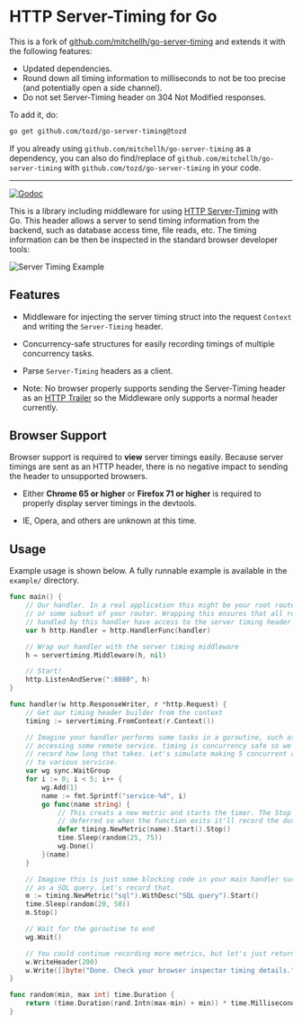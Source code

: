 # HTTP Server-Timing for Go

This is a fork of [github.com/mitchellh/go-server-timing](github.com/mitchellh/go-server-timing) and extends it with
the following features:

- Updated dependencies.
- Round down all timing information to milliseconds to not be too precise (and potentially open a side channel).
- Do not set Server-Timing header on 304 Not Modified responses.

To add it, do:

```sh
go get github.com/tozd/go-server-timing@tozd
```

If you already using `github.com/mitchellh/go-server-timing` as a dependency, you can also do
find/replace of `github.com/mitchellh/go-server-timing` with `github.com/tozd/go-server-timing`
in your code.

---

[![Godoc](https://godoc.org/github.com/tozd/go-server-timing?status.svg)](https://godoc.org/github.com/tozd/go-server-timing)

This is a library including middleware for using
[HTTP Server-Timing](https://www.w3.org/TR/server-timing) with Go. This header
allows a server to send timing information from the backend, such as database
access time, file reads, etc. The timing information can be then be inspected
in the standard browser developer tools:

![Server Timing Example](https://raw.githubusercontent.com/tozd/go-server-timing/master/example/screenshot.png)

## Features

- Middleware for injecting the server timing struct into the request `Context`
  and writing the `Server-Timing` header.

- Concurrency-safe structures for easily recording timings of multiple
  concurrency tasks.

- Parse `Server-Timing` headers as a client.

- Note: No browser properly supports sending the Server-Timing header as
  an [HTTP Trailer](https://tools.ietf.org/html/rfc7230#section-4.4) so
  the Middleware only supports a normal header currently.

## Browser Support

Browser support is required to **view** server timings easily. Because server
timings are sent as an HTTP header, there is no negative impact to sending
the header to unsupported browsers.

- Either **Chrome 65 or higher** or **Firefox 71 or higher** is required
  to properly display server timings in the devtools.

- IE, Opera, and others are unknown at this time.

## Usage

Example usage is shown below. A fully runnable example is available in
the `example/` directory.

```go
func main() {
	// Our handler. In a real application this might be your root router,
	// or some subset of your router. Wrapping this ensures that all routes
	// handled by this handler have access to the server timing header struct.
	var h http.Handler = http.HandlerFunc(handler)

	// Wrap our handler with the server timing middleware
	h = servertiming.Middleware(h, nil)

	// Start!
	http.ListenAndServe(":8080", h)
}

func handler(w http.ResponseWriter, r *http.Request) {
	// Get our timing header builder from the context
	timing := servertiming.FromContext(r.Context())

	// Imagine your handler performs some tasks in a goroutine, such as
	// accessing some remote service. timing is concurrency safe so we can
	// record how long that takes. Let's simulate making 5 concurrent requests
	// to various servicse.
	var wg sync.WaitGroup
	for i := 0; i < 5; i++ {
		wg.Add(1)
		name := fmt.Sprintf("service-%d", i)
		go func(name string) {
			// This creats a new metric and starts the timer. The Stop is
			// deferred so when the function exits it'll record the duration.
			defer timing.NewMetric(name).Start().Stop()
			time.Sleep(random(25, 75))
			wg.Done()
		}(name)
	}

	// Imagine this is just some blocking code in your main handler such
	// as a SQL query. Let's record that.
	m := timing.NewMetric("sql").WithDesc("SQL query").Start()
	time.Sleep(random(20, 50))
	m.Stop()

	// Wait for the goroutine to end
	wg.Wait()

	// You could continue recording more metrics, but let's just return now
	w.WriteHeader(200)
	w.Write([]byte("Done. Check your browser inspector timing details."))
}

func random(min, max int) time.Duration {
	return (time.Duration(rand.Intn(max-min) + min)) * time.Millisecond
}
```
